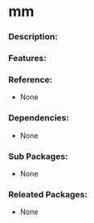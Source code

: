 # mm

### Description:


### Features:


### Reference:
* None

### Dependencies:
* None

### Sub Packages:
* None

### Releated Packages:
* None